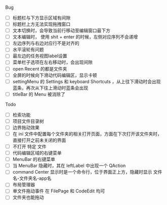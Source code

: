 Bug
 - [ ] 标题栏与下方显示区域有间隙
 - [ ] 标题栏上方无法实现拖拽窗口
 - [ ] 文本切换时，会导致当前行移动至编辑窗口最下方
 - [ ] 文本编辑时， 使用 shit + enter 的时候，左侧对应序列不会递增
 - [ ] 左边序列与右边对应行不是对齐的
 - [ ] 水平滚轮有问题
 - [ ] 最左边的任务视图label设置
 - [ ] 菜单栏子选项在左右移动时，会出现间隙
 - [ ] open Recent 的都是文件夹
 - [ ] 全屏的时候向下滑动代码编辑区，显示卡顿
 - [ ] settingMenu 的 Settings 和 keyboard Shortcuts ，从上往下滑动时会出现蓝条，再次从下往上滑动时蓝条会出现
 - [ ] titleBar 的 Menu 被消除了

Todo
 - [ ] 检索功能
 - [ ] 项目文件目录树
 - [ ] 边界拖动效果
 - [ ] 在 ini 文件中配置每个文件夹的相关打开页面，方面在下次打开该文件夹时，直接打开之前未关闭的界面
 - [ ] 不打开 特定 文件
 - [ ] 代码编辑区域的右键菜单
 - [ ] MenuBar 的右键菜单
 - [ ] 当 MenuBar 隐藏时，其在 leftLabel 中出现一个 QAction
 - [ ] command Center 显示时是一个命令行，位于界面正上方，隐藏时显示 文件名-文件夹名-app名
 - [ ] 布局管理器
 - [ ] 单文件拖动事件  在 FilePage 和 CodeEdit 均可
 - [ ] 文件夹也能拖动
